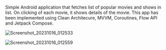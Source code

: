 Simple Android application that fetches list of popular movies and shows in list. On clicking of each movie, it shows details of the movie.
This app has been implemented using Clean Architecure, MVVM, Coroutines, Flow API and Jetpack Compose.

![Screenshot_20231016_012533](https://github.com/ruchir13/Android-Husqvarna-Assignment/assets/7479757/9594eb8c-c8f8-47cb-bd34-eb11ab995a0f)

![Screenshot_20231016_012559](https://github.com/ruchir13/Android-Husqvarna-Assignment/assets/7479757/e127d488-6a85-4468-8eb3-dc511a1eac28)
